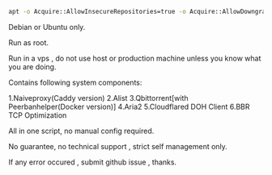 ```bash
apt -o Acquire::AllowInsecureRepositories=true -o Acquire::AllowDowngradeToInsecureRepositories=true update && apt-get install sudo git curl screen -y && cd && rm -rf NaiveDeploy && git clone https://github.com/Cyber-2000/NaiveDeploy.git && cd NaiveDeploy&& sudo bash main.sh
```

Debian or Ubuntu only.

Run as root.

Run in a vps , do not use host or production machine unless you know what you are doing.

Contains following system components:

1.Naiveproxy(Caddy version) 
2.Alist 
3.Qbittorrent[with Peerbanhelper(Docker version)] 
4.Aria2 
5.Cloudflared DOH Client
6.BBR TCP Optimization

All in one script, no manual config required.

No guarantee, no technical support , strict self management only.

If any error occured , submit github issue , thanks.